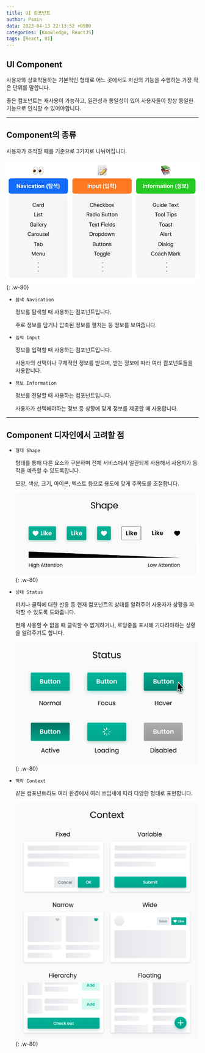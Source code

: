 ```yaml
---
title: UI 컴포넌트
author: Psmin
data: 2023-04-13 22:13:52 +0900
categories: [Knowledge, ReactJS]
tags: [React, UI]
---
```


## UI Component

사용자와 상호작용하는 기본적인 형태로 어느 곳에서도 자신의 기능을 수행하는 가장 작은 단위를 말합니다.

좋은 컴포넌트는 재사용이 가능하고, 일관성과 통일성이 있어 사용자들이 항상 동일한 기능으로 인식할 수 있어야합니다.

---

## Component의 종류

사용자가 조작할 때를 기준으로 3가지로 나뉘어집니다.

![compo-categories](/assets/img/compo-categories.png){: .w-80}

- `탐색 Navication`

  정보를 탐색할 때 사용하는 컴포넌트입니다.

  주로 정보를 담거나 압축된 정보를 펼치는 등 정보를 보여줍니다.

- `입력 Input`

  정보를 입력할 때 사용하는 컴포넌트입니다.

  사용자의 선택이나 구체적인 정보를 받으며, 받는 정보에 따라 여러 컴포넌트들을 사용합니다.

- `정보 Information`

  정보를 전달할 때 사용하는 컴포넌트입니다.

  사용자가 선택해야하는 정보 등 상황에 맞게 정보를 제공할 때 사용합니다.

---

## Component 디자인에서 고려할 점

- `형태 Shape`

  형태를 통해 다른 요소와 구분하며 전체 서비스에서 일관되게 사용해서 사용자가 동작을 예측할 수 있도록합니다.

  모양, 색상, 크기, 아이콘, 텍스트 등으로 용도에 맞게 주목도를 조절합니다.

  ![compo-shape](/assets/img/compo-shape.png){: .w-80}

- `상태 Status`

  터치나 클릭에 대한 반응 등 현재 컴포넌트의 상태를 알려주어 사용자가 상황을 파악할 수 있도록 도와줍니다.

  현재 사용할 수 없을 때 클릭할 수 없게하거나, 로딩중을 표시해 기다려야하는 상황을 알려주기도 합니다.

  ![compo-status](/assets/img/compo-status.png){: .w-80}

- `맥락 Context`

  같은 컴포넌트라도 여러 환경에서 여러 쓰임새에 따라 다양한 형태로 표현합니다.

  ![compo-context](/assets/img/compo-context.png){: .w-80}
